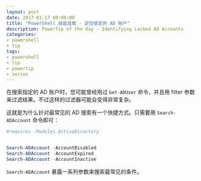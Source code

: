 ```yaml
---
layout: post
date: 2017-01-17 00:00:00
title: "PowerShell 技能连载 - 定位锁定的 AD 账户"
description: PowerTip of the Day - Identifying Locked AD Accounts
categories:
- powershell
- tip
tags:
- powershell
- tip
- powertip
- series
---
```

在搜索指定的 AD 账户时，您可能曾经用过 `Get-ADUser` 命令，并且用 filter 参数来过滤结果。不过这样的过滤器可能会变得非常复杂。

这就是为什么针对最常见的 AD 搜索有一个快捷方式。只需要用 `Search-ADAccount` 命令即可：

```powershell
#requires -Modules ActiveDirectory


Search-ADAccount -AccountDisabled
Search-ADAccount -AccountExpired
Search-ADAccount -AccountInactive
```

`Search-ADAccount` 暴露一系列参数来搜索最常见的条件。

<!--本文国际来源：[Identifying Locked AD Accounts](http://community.idera.com/powershell/powertips/b/tips/posts/identifying-locked-ad-accounts)-->
